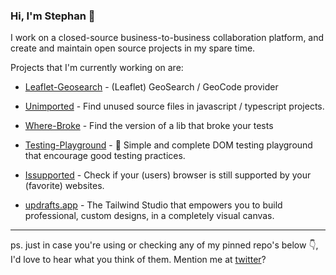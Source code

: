 ### Hi, I'm Stephan 👋

I work on a closed-source business-to-business collaboration platform, and create and maintain open source projects in my spare time. 

Projects that I'm currently working on are:

- [Leaflet-Geosearch] - (Leaflet) GeoSearch / GeoCode provider
- [Unimported] - Find unused source files in javascript / typescript projects.
- [Where-Broke] - Find the version of a lib that broke your tests

- [Testing-Playground] - :frog: Simple and complete DOM testing playground that encourage good testing practices.
- [Issupported] - Check if your (users) browser is still supported by your (favorite) websites.
- [updrafts.app] - The Tailwind Studio that empowers you to build professional, custom designs, in a completely visual canvas.
---

ps. just in case you're using or checking any of my pinned repo's below 👇, I'd love to hear what you think of them. Mention me at [twitter]? 

[twitter]: http://twitter.com/meijer_s

[Leaflet-Geosearch]: https://github.com/smeijer/leaflet-geosearch
[Unimported]: https://github.com/smeijer/unimported
[Where-Broke]: https://github.com/smeijer/where-broke

[Testing-Playground]: https://testing-playground.com
[IsSupported]: https://issupported.com/
[updrafts.app]: https://updrafts.app/
